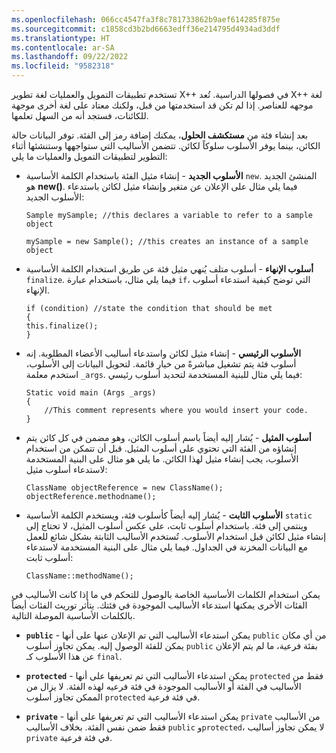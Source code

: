 ```yaml
---
ms.openlocfilehash: 066cc4547fa3f8c781733862b9aef614285f875e
ms.sourcegitcommit: c1858cd3b2bd6663edff36e214795d4934ad3ddf
ms.translationtype: HT
ms.contentlocale: ar-SA
ms.lasthandoff: 09/22/2022
ms.locfileid: "9582318"
---
```

تستخدم تطبيقات التمويل والعمليات لغة تطوير X++ في فصولها الدراسية.
تُعد X++ لغة موجهه للعناصر. إذا لم تكن قد استخدمتها من قبل، ولكنك معتاد على لغة أخرى موجهة للكائنات، فستجد أنه من السهل تعلمها. 

بعد إنشاء فئة من **مستكشف الحلول**، يمكنك إضافة رمز إلى الفئة. توفر البيانات حالة الكائن، بينما يوفر الأسلوب سلوكاً لكائن. تتضمن الأساليب التي ستواجهها وستنشئها أثناء التطوير لتطبيقات التمويل والعمليات ما يلي: 

- **الأسلوب الجديد** - إنشاء مثيل الفئة باستخدام الكلمة الأساسية `new`. المنشئ الجديد هو **new()**. فيما يلي مثال على الإعلان عن متغير وإنشاء مثيل لكائن باستدعاء الأسلوب الجديد:

    ```xpp
    Sample mySample; //this declares a variable to refer to a sample object
            
    mySample = new Sample(); //this creates an instance of a sample object
    ```

- **أسلوب الإنهاء** - أسلوب متلف يُنهي مثيل فئة عن طريق استخدام الكلمة الأساسية `finalize`. فيما يلي مثال، باستخدام عبارة `if`، التي توضح كيفية استدعاء أسلوب الإنهاء.
    
    ```xpp
    if (condition) //state the condition that should be met
    {
    this.finalize();
    }
    ```

- **الأسلوب الرئيسي** - إنشاء مثيل لكائن واستدعاء أساليب الأعضاء المطلوبة. إنه أسلوب فئة يتم تشغيل مباشرةً من خيار قائمة. لتحويل البيانات إلى الأسلوب، استخدم معلمة `_args`. فيما يلي مثال للبنية المستخدمة لتحديد أسلوب رئيسي:

    ```xpp
    Static void main (Args _args)
    {
        //This comment represents where you would insert your code.
    }
    ```

- **أسلوب المثيل** - يُشار إليه أيضاً باسم أسلوب الكائن، وهو مضمن في كل كائن يتم إنشاؤه من الفئة التي تحتوي على أسلوب المثيل. قبل أن تتمكن من استخدام الأسلوب، يجب إنشاء مثيل لهذا الكائن. ما يلي هو مثال على البنية المستخدمة لاستدعاء أسلوب مثيل:

    ```xpp
    ClassName objectReference = new ClassName();
    objectReference.methodname();
    ```

- **الأسلوب الثابت** - يُشار إليه أيضاً كأسلوب فئة، ويستخدم الكلمة الأساسية `static` وينتمي إلى فئة. باستخدام أسلوب ثابت، على عكس أسلوب المثيل، لا تحتاج إلى إنشاء مثيل لكائن قبل استخدام الأسلوب. تُستخدم الأساليب الثابتة بشكل شائع للعمل مع البيانات المخزنة في الجداول. فيما يلي مثال على البنية المستخدمة لاستدعاء أسلوب ثابت:

    ```xpp
    ClassName::methodName();
    ```
يمكن استخدام الكلمات الأساسية الخاصة بالوصول للتحكم في ما إذا كانت الأساليب في الفئات الأخرى يمكنها استدعاء الأساليب الموجودة في فئتك. يتأثر توريث الفئات أيضاً بالكلمات الأساسية الموصلة التالية.

- **`public`** - يمكن استدعاء الأساليب التي تم الإعلان عنها على أنها `public` من أي مكان يمكن للفئة الوصول إليه. يمكن تجاوز أسلوب `public` بفئة فرعية، ما لم يتم الإعلان عن هذا الأسلوب كـ `final`.

- **`protected`** - يمكن استدعاء الأساليب التي تم تعريفها على أنها `protected` فقط من الأساليب في الفئة أو الأساليب الموجودة في فئة فرعيه لهذه الفئة. لا يزال من الممكن تجاوز أسلوب `protected` في فئة فرعية.

- **`private`** - يمكن استدعاء الأساليب التي تم تعريفها على أنها `private` من الأساليب فقط ضمن نفس الفئة. بخلاف الأساليب `public` و`protected`، لا يمكن تجاوز أساليب `private` في فئة فرعية.
